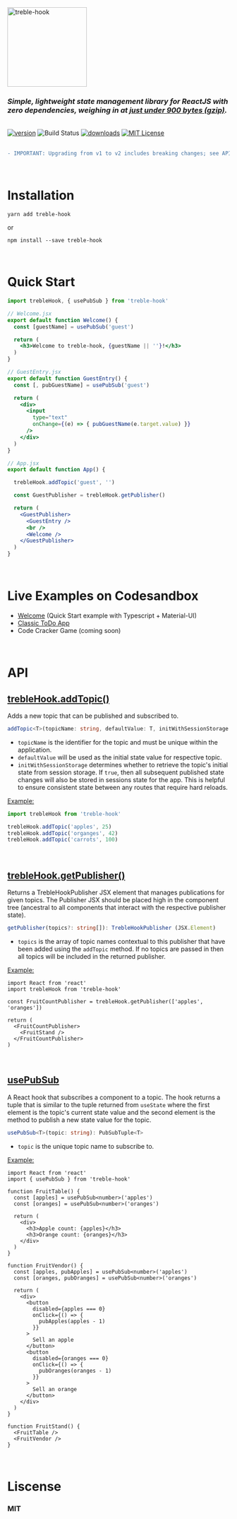 
<div>
  <img height="180" alt='treble-hook' src='https://raw.githubusercontent.com/rollercodester/treble-hook/master/doc-assets/treble-hook-3.png'/>
    <h3>
    <i>Simple, lightweight state management library for ReactJS with zero dependencies, weighing in at <a href="https://bundlephobia.com/result?p=treble-hook@latest">just under 900 bytes (gzip)</a>.</i>
  </h3>
  <br />
  <div style="float:left;">
    <a href="https://www.npmjs.com/package/treble-hook" rel="nofollow"><img src="https://img.shields.io/npm/v/treble-hook.svg?style=flat" alt="version"></a>
    <img src="https://img.shields.io/travis/igneous-systems/treble-hook.svg?branch=master&style=flat" alt="Build Status">
    <a href="http://www.npmtrends.com/treble-hook" rel="nofollow"><img src="https://img.shields.io/npm/dm/treble-hook.svg?style=flat" alt="downloads"></a>
    <a href="https://github.com/igneous-systems/treble-hook/blob/master/LICENSE" rel="nofollow"><img src="https://img.shields.io/npm/l/treble-hook.svg?style=flat" alt="MIT License"></a>
  </div>
</div>

<div style="float:none;">&nbsp;</div>

<br/>

```diff
- IMPORTANT: Upgrading from v1 to v2 includes breaking changes; see API below for new interfaces.
```
<br/>

# Installation

`yarn add treble-hook`

or

`npm install --save treble-hook`

<br/>

# Quick Start

```jsx
import trebleHook, { usePubSub } from 'treble-hook'

// Welcome.jsx
export default function Welcome() {
  const [guestName] = usePubSub('guest')

  return (
    <h3>Welcome to treble-hook, {guestName || ''}!</h3>
  )
}

// GuestEntry.jsx
export default function GuestEntry() {
  const [, pubGuestName] = usePubSub('guest')

  return (
    <div>
      <input
        type="text"
        onChange={(e) => { pubGuestName(e.target.value) }}
      />
    </div>
  )
}

// App.jsx
export default function App() {

  trebleHook.addTopic('guest', '')

  const GuestPublisher = trebleHook.getPublisher()

  return (
    <GuestPublisher>
      <GuestEntry />
      <br />
      <Welcome />
    </GuestPublisher>
  )
}
```

<br/>

# Live Examples on Codesandbox

- [Welcome](https://codesandbox.io/s/create-react-app-ts-mui-treblehook-f2tpp) (Quick Start example with Typescript + Material-UI)
- [Classic ToDo App](https://codesandbox.io/s/treble-hook-todos-y7fr0)
- Code Cracker Game (coming soon)

<br/>

# API

## <ins>trebleHook.addTopic()<ins>

Adds a new topic that can be published and subscribed to.

```ts
addTopic<T>(topicName: string, defaultValue: T, initWithSessionStorage = false): void
```
- `topicName` is the identifier for the topic and must be unique within the application.
- `defaultValue` will be used as the initial state value for respective topic.
- `initWithSessionStorage` determines whether to retrieve the topic's initial state from session storage. If `true`, then all subsequent published state changes will also be stored in sessions state for the app. This is helpful to ensure consistent state between any routes that require hard reloads.

<ins>Example:</ins>

```ts
import trebleHook from 'treble-hook'

trebleHook.addTopic('apples', 25)
trebleHook.addTopic('organges', 42)
trebleHook.addTopic('carrots', 100)
```

<br/>

## <ins>trebleHook.getPublisher()</ins>

Returns a TrebleHookPublisher JSX element that manages publications for given topics. The Publisher JSX should be placed high in the component tree (ancestral to all components that interact with the respective publisher state).

```ts
getPublisher(topics?: string[]): TrebleHookPublisher (JSX.Element)
```
- `topics` is the array of topic names contextual to this publisher that have been added using the `addTopic` method. If no topics are passed in then all topics will be included in the returned publisher.

<ins>Example:</ins>

```tsx
import React from 'react'
import trebleHook from 'treble-hook'

const FruitCountPublisher = trebleHook.getPublisher(['apples', 'oranges'])

return (
  <FruitCountPublisher>
    <FruitStand />
  </FruitCountPublisher>
)
```

<br/>

## <ins>usePubSub</ins>

A React hook that subscribes a component to a topic. The hook returns a tuple that is similar to the tuple returned from `useState` where the first element is the topic's current state value and the second element is the method to publish a new state value for the topic.

```ts
usePubSub<T>(topic: string): PubSubTuple<T>
```
- `topic` is the unique topic name to subscribe to.

<ins>Example:</ins>

```tsx
import React from 'react'
import { usePubSub } from 'treble-hook'

function FruitTable() {
  const [apples] = usePubSub<number>('apples')
  const [oranges] = usePubSub<number>('oranges')

  return (
    <div>
      <h3>Apple count: {apples}</h3>
      <h3>Orange count: {oranges}</h3>
    </div>
  )
}

function FruitVendor() {
  const [apples, pubApples] = usePubSub<number>('apples')
  const [oranges, pubOranges] = usePubSub<number>('oranges')

  return (
    <div>
      <button
        disabled={apples === 0}
        onClick={() => {
          pubApples(apples - 1)
        }}
      >
        Sell an apple
      </button>
      <button
        disabled={oranges === 0}
        onClick={() => {
          pubOranges(oranges - 1)
        }}
      >
        Sell an orange
      </button>
    </div>
  )
}

function FruitStand() {
  <FruitTable />
  <FruitVendor />
}
```

<br/>

# Liscense

### MIT
